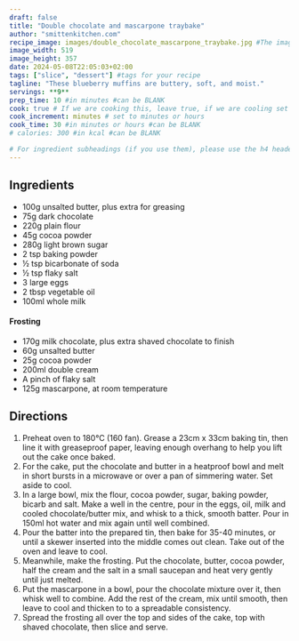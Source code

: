 ```yaml
---
draft: false
title: "Double chocolate and mascarpone traybake"
author: "smittenkitchen.com"
recipe_image: images/double_chocolate_mascarpone_traybake.jpg #The image for your recipe
image_width: 519
image_height: 357
date: 2024-05-08T22:05:03+02:00
tags: ["slice", "dessert"] #tags for your recipe
tagline: "These blueberry muffins are buttery, soft, and moist."
servings: **9**
prep_time: 10 #in minutes #can be BLANK
cook: true # If we are cooking this, leave true, if we are cooling set to false
cook_increment: minutes # set to minutes or hours
cook_time: 30 #in minutes or hours #can be BLANK
# calories: 300 #in kcal #can be BLANK

# For ingredient subheadings (if you use them), please use the h4 header.  For print view I have those elements targeted
---
```



## Ingredients

- 100g unsalted butter, plus extra for greasing
- 75g dark chocolate
- 220g plain flour
- 45g cocoa powder
- 280g light brown sugar
- 2 tsp baking powder
- ½ tsp bicarbonate of soda
- ½ tsp flaky salt
- 3 large eggs
- 2 tbsp vegetable oil
- 100ml whole milk

#### Frosting
- 170g milk chocolate, plus extra shaved chocolate to finish
- 60g unsalted butter
- 25g cocoa powder
- 200ml double cream
- A pinch of flaky salt
- 125g mascarpone, at room temperature

## Directions

1. Preheat oven to 180°C (160 fan). Grease a 23cm x 33cm baking tin, then line it with greaseproof paper, leaving enough overhang to help you lift out the cake once baked.
2. For the cake, put the chocolate and butter in a heatproof bowl and melt in short bursts in a microwave or over a pan of simmering water. Set aside to cool.
3. In a large bowl, mix the flour, cocoa powder, sugar, baking powder, bicarb and salt. Make a well in the centre, pour in the eggs, oil, milk and cooled chocolate/butter mix, and whisk to a thick, smooth batter. Pour in 150ml hot water and mix again until well combined.
4. Pour the batter into the prepared tin, then bake for 35-40 minutes, or until a skewer inserted into the middle comes out clean. Take out of the oven and leave to cool.
5. Meanwhile, make the frosting. Put the chocolate, butter, cocoa powder, half the cream and the salt in a small saucepan and heat very gently until just melted.
6. Put the mascarpone in a bowl, pour the chocolate mixture over it, then whisk well to combine. Add the rest of the cream, mix until smooth, then leave to cool and thicken to to a spreadable consistency.
7. Spread the frosting all over the top and sides of the cake, top with shaved chocolate, then slice and serve.